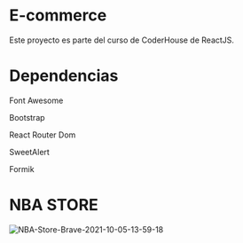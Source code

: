 # E-commerce

Este proyecto es parte del curso de CoderHouse de ReactJS.

# Dependencias

Font Awesome

Bootstrap

React Router Dom

SweetAlert

Formik

# NBA STORE

![NBA-Store-Brave-2021-10-05-13-59-18](https://user-images.githubusercontent.com/77993008/136069756-db7f4bb2-d0b8-45b1-b547-294dfc077868.gif)
